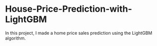 # House-Price-Prediction-with-LightGBM

In this project, I made a home price sales prediction using the LightGBM algorithm.
